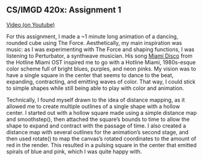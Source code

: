 ## CS/IMGD 420x: Assignment 1

[Video (on Youtube)](https://youtu.be/igcMmIat9TU)

For this assignment, I made a ~1 minute long animation of a dancing, rounded cube using The Force. Aesthetically, my main inspiration was music: as I was experimenting with The Force and shaping functions, I was listening to Perturbator, a synthwave musician. His song [Miami Disco](https://youtu.be/xAM6mG6BWjw) from the Hotline Miami OST inspired me to go with a Hotline Miami, 1980s-esque color scheme full of bright blues, purples, and neon pinks. My vision was to have a single square in the center that seems to dance to the beat, expanding, contracting, and emitting waves of color. That way, I could stick to simple shapes while still being able to play with color and animation. 

Technically, I found myself drawn to the idea of distance mapping, as it allowed me to create multiple outlines of a single shape with a hollow center. I started out with a hollow square made using a simple distance map and smoothstep(), then attached the square’s bounds to time to allow the shape to expand and contract with the passage of time. I also created a distance map with several outlines for the animation’s second stage, and then used rotate() to map the canvas’s rotated coordinates to the amount of red in the render. This resulted in a pulsing square in the center that emitted spirals of blue and pink, which I was quite happy with.
